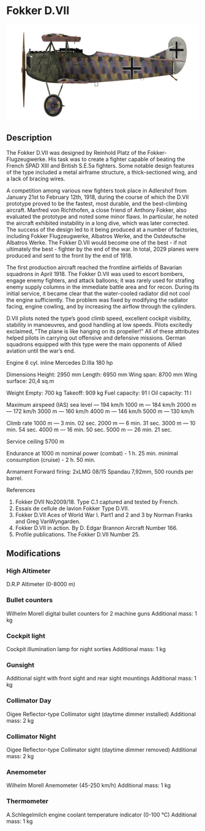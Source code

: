 ﻿# Fokker D.VII

![fokkerd7](../images/fokkerd7.png)

## Description

The Fokker D.VII was designed by Reinhold Platz of the Fokker-Flugzeugwerke. His task was to create a fighter capable of beating the French SPAD XIII and British S.E.5a fighters. Some notable design features of the type included a metal airframe structure, a thick-sectioned wing, and a lack of bracing wires.

A competition among various new fighters took place in Adlershof from January 21st to February 12th, 1918, during the course of which the D.VII prototype proved to be the fastest, most durable, and the best-climbing aircraft. Manfred von Richthofen, a close friend of Anthony Fokker, also evaluated the prototype and noted some minor flaws. In particular, he noted the aircraft exhibited instability in a long dive, which was later corrected. The success of the design led to it being produced at a number of factories, including Fokker Flugzeugwerke, Albatros Werke, and the Ostdeutsche Albatros Werke. The Fokker D.VII would become one of the best - if not ultimately the best - fighter by the end of the war. In total, 2029 planes were produced and sent to the front by the end of 1918.

The first production aircraft reached the frontline airfields of Bavarian squadrons in April 1918. The Fokker D.VII was used to escort bombers, engage enemy fighters, and attack balloons; it was rarely used for strafing enemy supply columns in the immediate battle area and for recon. During its initial service, it became clear that the water-cooled radiator did not cool the engine sufficiently. The problem was fixed by modifying the radiator facing, engine cowling, and by increasing the airflow through the cylinders.

D.VII pilots noted the type’s good climb speed, excellent cockpit visibility, stability in manoeuvres, and good handling at low speeds. Pilots excitedly exclaimed, "The plane is like hanging on its propeller!" All of these attributes helped pilots in carrying out offensive and defensive missions. German squadrons equipped with this type were the main opponents of Allied aviation until the war’s end.


Engine
6 cyl. inline Mercedes D.IIIa 180 hp

Dimensions
Height: 2950 mm
Length: 6950 mm
Wing span: 8700 mm
Wing surface: 20,4 sq.m

Weight
Empty: 700 kg
Takeoff: 909 kg 
Fuel capacity: 91 l
Oil capacity: 11 l

Maximum airspeed (IAS)
sea level — 194 km/h
1000 m — 184 km/h
2000 m — 172 km/h
3000 m — 160 km/h
4000 m — 146 km/h
5000 m — 130 km/h

Climb rate
1000 m —  3 min. 02 sec.
2000 m —  6 min. 31 sec.
3000 m — 10 min. 54 sec.
4000 m — 16 min. 50 sec.
5000 m — 26 min. 21 sec.

Service ceiling 5700 m

Endurance at 1000 m
nominal power (combat) - 1 h. 25 min.
minimal consumption (cruise) - 2 h. 50 min.

Armament
Forward firing: 2хLMG 08/15 Spandau 7,92mm, 500 rounds per barrel.

References
1) Fokker DVII No2009/18. Type C.1 captured and tested by French.
2) Essais de cellule de lavion Fokker Type D.VII.
3) Fokker D.VII Aces of World War I. Part1 and 2 and 3 by Norman Franks and Greg VanWyngarden.
4) Fokker D.VII in action. By D. Edgar Brannon Aircraft Number 166.
5) Profile publications. The Fokker D.VII Number 25.

## Modifications


### High Altimeter

D.R.P Altimeter (0-8000 m)


### Bullet counters

Wilhelm Morell digital bullet counters for 2 machine guns
Additional mass: 1 kg


### Cockpit light

Cockpit illumination lamp for night sorties
Additional mass: 1 kg


### Gunsight

Additional sight with front sight and rear sight mountings
Additional mass: 1 kg


### Collimator Day

Oigee Reflector-type Collimator sight (daytime dimmer installed)
Additional mass: 2 kg


### Collimator Night

Oigee Reflector-type Collimator sight (daytime dimmer removed)
Additional mass: 2 kg


### Anemometer

Wilhelm Morell Anemometer (45-250 km/h)
Additional mass: 1 kg
﻿

### Thermometer

A.Schlegelmilch engine coolant temperature indicator (0-100 °C)
Additional mass: 1 kg
